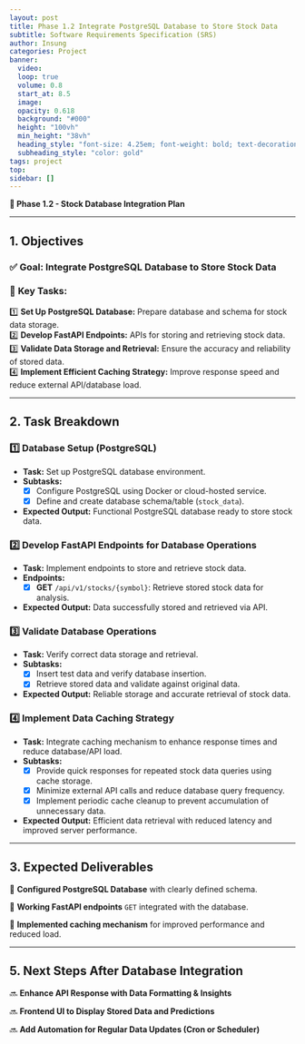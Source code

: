 ```yaml
---
layout: post
title: Phase 1.2 Integrate PostgreSQL Database to Store Stock Data
subtitle: Software Requirements Specification (SRS)
author: Insung
categories: Project
banner:
  video: 
  loop: true
  volume: 0.8
  start_at: 8.5
  image: 
  opacity: 0.618
  background: "#000"
  height: "100vh"
  min_height: "38vh"
  heading_style: "font-size: 4.25em; font-weight: bold; text-decoration: underline"
  subheading_style: "color: gold"
tags: project
top:
sidebar: []
---
```


**📌 Phase 1.2 - Stock Database Integration Plan**

---

## **1. Objectives**
### ✅ **Goal**: Integrate PostgreSQL Database to Store Stock Data
### 🎯 **Key Tasks:**
1️⃣ **Set Up PostgreSQL Database:** Prepare database and schema for stock data storage.  
2️⃣ **Develop FastAPI Endpoints:** APIs for storing and retrieving stock data.  
3️⃣ **Validate Data Storage and Retrieval:** Ensure the accuracy and reliability of stored data.  
4️⃣ **Implement Efficient Caching Strategy:** Improve response speed and reduce external API/database load.

---

## **2. Task Breakdown**

### **1️⃣ Database Setup (PostgreSQL)**
- **Task:** Set up PostgreSQL database environment.
- **Subtasks:**
  - [x] Configure PostgreSQL using Docker or cloud-hosted service.
  - [x] Define and create database schema/table (`stock_data`).
- **Expected Output:** Functional PostgreSQL database ready to store stock data.

### **2️⃣ Develop FastAPI Endpoints for Database Operations**
- **Task:** Implement endpoints to store and retrieve stock data.
- **Endpoints:**
  - [x] **GET** `/api/v1/stocks/{symbol}`: Retrieve stored stock 
  data for analysis.
- **Expected Output:** Data successfully stored and retrieved via API.

### **3️⃣ Validate Database Operations**
- **Task:** Verify correct data storage and retrieval.
- **Subtasks:**
  - [x] Insert test data and verify database insertion.
  - [x] Retrieve stored data and validate against original data.
- **Expected Output:** Reliable storage and accurate retrieval of stock data.

### **4️⃣ Implement Data Caching Strategy**
- **Task:** Integrate caching mechanism to enhance response times and reduce database/API load.
- **Subtasks:**
  - [x] Provide quick responses for repeated stock data queries using cache storage.
  - [x] Minimize external API calls and reduce database query frequency.
  - [x] Implement periodic cache cleanup to prevent accumulation of unnecessary data.
- **Expected Output:** Efficient data retrieval with reduced latency and improved server performance.

---

## **3. Expected Deliverables**

📌 **Configured PostgreSQL Database** with clearly defined schema.

📌 **Working FastAPI endpoints** `GET` integrated with the database.

📌 **Implemented caching mechanism** for improved performance and reduced load.

---

## **5. Next Steps After Database Integration**

🔜 **Enhance API Response with Data Formatting & Insights**

🔜 **Frontend UI to Display Stored Data and Predictions**

🔜 **Add Automation for Regular Data Updates (Cron or Scheduler)**

